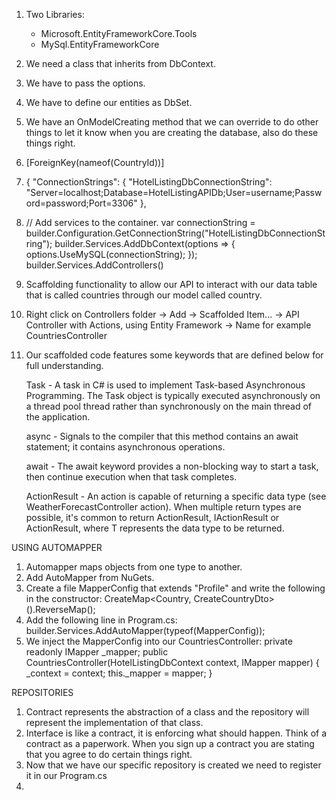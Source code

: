 1. Two Libraries: 
    - Microsoft.EntityFrameworkCore.Tools
    - MySql.EntityFrameworkCore
2. We need a class that inherits from DbContext.
3. We have to pass the options.
4. We have to define our entities as DbSet<EntityName>.
5. We have an OnModelCreating method that we can override to do other things to let it know when you are creating the database, also do these things right.
6. [ForeignKey(nameof(CountryId))]
7. {
   "ConnectionStrings": {
   "HotelListingDbConnectionString": "Server=localhost;Database=HotelListingAPIDb;User=username;Password=password;Port=3306"
   },
8. // Add services to the container.
   var connectionString = builder.Configuration.GetConnectionString("HotelListingDbConnectionString");
   builder.Services.AddDbContext<HotelListingDbContext>(options =>
   {
   options.UseMySQL(connectionString);
   });
   builder.Services.AddControllers()
9. Scaffolding functionality to allow our API to interact with our data table that is called countries through our model called country.
10. Right click on Controllers folder -> Add -> Scaffolded Item... -> API Controller with Actions, using Entity Framework -> Name for example CountriesController
11. Our scaffolded code features some keywords that are defined below for full understanding.

    Task - A task in C# is used to implement Task-based Asynchronous Programming. The Task object is typically executed asynchronously on a thread pool thread rather than synchronously on the main thread of the application.

    async - Signals to the compiler that this method contains an await statement; it contains asynchronous operations.

    await - The await keyword provides a non-blocking way to start a task, then continue execution when that task completes.

    ActionResult - An action is capable of returning a specific data type (see WeatherForecastController action).  When multiple return types are possible, it's common to return ActionResult, IActionResult or ActionResult<T>, where T represents the data type to be returned.

USING AUTOMAPPER
1. Automapper maps objects from one type to another.
2. Add AutoMapper from NuGets.
3. Create a file MapperConfig that extends "Profile" and write the following in the constructor: CreateMap<Country, CreateCountryDto>().ReverseMap();
4. Add the following line in Program.cs: builder.Services.AddAutoMapper(typeof(MapperConfig));
5. We inject the MapperConfig into our CountriesController:
   private readonly IMapper _mapper;
   public CountriesController(HotelListingDbContext context, IMapper mapper)
     {
         _context = context;
         this._mapper = mapper;
     }

REPOSITORIES
1. Contract represents the abstraction of a class and the repository will represent the implementation of that class.
2. Interface is like a contract, it is enforcing what should happen. Think of a contract as a paperwork. When you sign up a contract you are stating that you agree to do certain things right.
3. Now that we have our specific repository is created we need to register it in our Program.cs
4. 